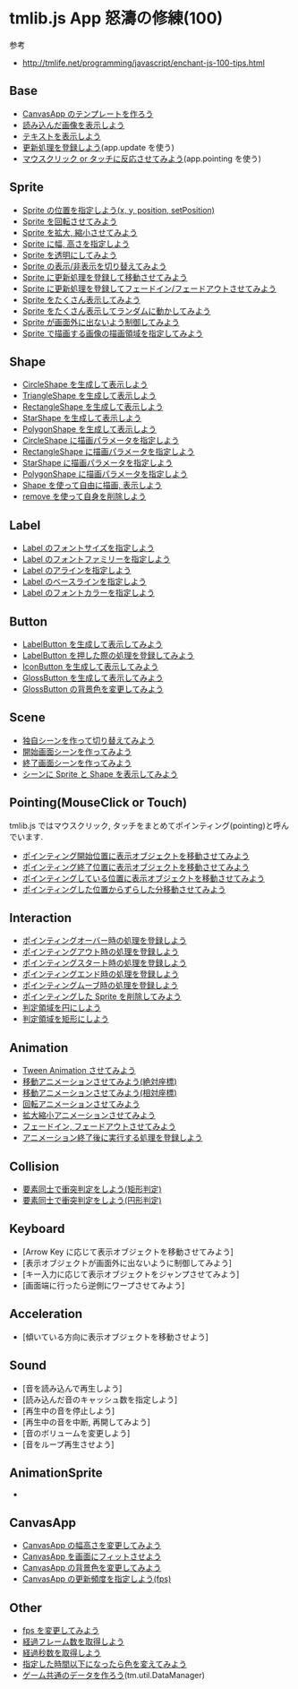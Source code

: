 # tmlib.js App 怒濤の修練(100)

参考

- <http://tmlife.net/programming/javascript/enchant-js-100-tips.html>


## Base
- [CanvasApp のテンプレートを作ろう](bbbbb)
- [読み込んだ画像を表示しよう](bbbbbbbbbb)
- [テキストを表示しよう](bbbbbbbbbb)
- [更新処理を登録しよう](bbbbbbbbbb)(app.update を使う)
- [マウスクリック or タッチに反応させてみよう](bbbbbbbbbb)(app.pointing を使う)


## Sprite
- [Sprite の位置を指定しよう(x, y, position, setPosition)](aaaaaaaaaaa)
- [Sprite を回転させてみよう](aaaaaaaaaaa)
- [Sprite を拡大, 縮小させてみよう](aaaaaaaaaaa)
- [Sprite に幅, 高さを指定しよう](bbbbbbbbbb)
- [Sprite を透明にしてみよう](aaaaaaaaaaa)
- [Sprite の表示/非表示を切り替えてみよう](aaaaaaaaaaa)
- [Sprite に更新処理を登録して移動させてみよう](aaaaaaaaaaa)
- [Sprite に更新処理を登録してフェードイン/フェードアウトさせてみよう](aaaaaaaaaaa)
- [Sprite をたくさん表示してみよう](aaaaaaaaa)
- [Sprite をたくさん表示してランダムに動かしてみよう](aaaaaaaaa)
- [Sprite が画面外に出ないよう制御してみよう](aaaaaaaaaaa)
- [Sprite で描画する画像の描画領域を指定してみよう](aaaaaaaaaaa)


## Shape
- [CircleShape を生成して表示しよう](aaaaaaaaa)
- [TriangleShape を生成して表示しよう](aaaaaaaaa)
- [RectangleShape を生成して表示しよう](aaaaaaaaa)
- [StarShape を生成して表示しよう](aaaaaaaaa)
- [PolygonShape を生成して表示しよう](aaaaaaaaa)
- [CircleShape に描画パラメータを指定しよう](aaaaaaaaa)
- [RectangleShape に描画パラメータを指定しよう](aaaaaaaaa)
- [StarShape に描画パラメータを指定しよう](aaaaaaaaa)
- [PolygonShape に描画パラメータを指定しよう](aaaaaaaaa)
- [Shape を使って自由に描画, 表示しよう](aaaaaaaaa)
- [remove を使って自身を削除しよう](aaaaaaaaa)


## Label
- [Label のフォントサイズを指定しよう](aaaaaaaaa)
- [Label のフォントファミリーを指定しよう](aaaaaaaaa)
- [Label のアラインを指定しよう](aaaaaaaaa)
- [Label のベースラインを指定しよう](aaaaaaaaa)
- [Label のフォントカラーを指定しよう](aaaaaaaaa)


## Button
- [LabelButton を生成して表示してみよう](aaaaaaaaa)
- [LabelButton を押した際の処理を登録してみよう](aaaaaaaaa)
- [IconButton を生成して表示してみよう](aaaaaaaaa)
- [GlossButton を生成して表示してみよう](aaaaaaaaa)
- [GlossButton の背景色を変更してみよう](aaaaaaaaa)


## Scene
- [独自シーンを作って切り替えてみよう](aaaaaaaaa)
- [開始画面シーンを作ってみよう](aaaaaaaaa)
- [終了画面シーンを作ってみよう](aaaaaaaaa)
- [シーンに Sprite と Shape を表示してみよう](aaaaaaaaa)


## Pointing(MouseClick or Touch)

tmlib.js ではマウスクリック, タッチをまとめてポインティング(pointing)と呼んでいます.

- [ポインティング開始位置に表示オブジェクトを移動させてみよう](AAAAAAAAAA)
- [ポインティング終了位置に表示オブジェクトを移動させてみよう](AAAAAAAAAA)
- [ポインティングしている位置に表示オブジェクトを移動させてみよう](AAAAAAAAAA)
- [ポインティングした位置からずらした分移動させてみよう](AAAAAAAAAA)


## Interaction
- [ポインティングオーバー時の処理を登録しよう](AAAAAAAAAA)
- [ポインティングアウト時の処理を登録しよう](AAAAAAAAAA)
- [ポインティングスタート時の処理を登録しよう](AAAAAAAAAA)
- [ポインティングエンド時の処理を登録しよう](AAAAAAAAAA)
- [ポインティングムーブ時の処理を登録しよう](AAAAAAAAAA)
- [ポインティングした Sprite を削除してみよう](AAAAAAAAAA)
- [判定領域を円にしよう](AAAAAAAAAA)
- [判定領域を矩形にしよう](AAAAAAAAAA)


## Animation
- [Tween Animation させてみよう](AAAAAAA)
- [移動アニメーションさせてみよう(絶対座標)](AAAAAA)
- [移動アニメーションさせてみよう(相対座標)](AAAAAAAA)
- [回転アニメーションさせてみよう](AAAAAAA)
- [拡大縮小アニメーションさせてみよう](AAAAAAAAA)
- [フェードイン, フェードアウトさせてみよう](AAAAAAAA)
- [アニメーション終了後に実行する処理を登録しよう](AAAAAAAAA)

## Collision
- [要素同士で衝突判定をしよう(矩形判定)](AAAAAAAAA)
- [要素同士で衝突判定をしよう(円形判定)](AAAAAAAAA)


## Keyboard

- [Arrow Key に応じて表示オブジェクトを移動させてみよう]
- [表示オブジェクトが画面外に出ないように制御してみよう]
- [キー入力に応じて表示オブジェクトをジャンプさせてみよう]
- [画面端に行ったら逆側にワープさせてみよう]


## Acceleration

- [傾いている方向に表示オブジェクトを移動させよう]


## Sound

- [音を読み込んで再生しよう]
- [読み込んだ音のキャッシュ数を指定しよう]
- [再生中の音を停止しよう]
- [再生中の音を中断, 再開してみよう]
- [音のボリュームを変更しよう]
- [音をループ再生させよう]


## AnimationSprite
- []()


## CanvasApp
- [CanvasApp の幅高さを変更してみよう](bbbbb)
- [CanvasApp を画面にフィットさせよう](bbbbb)
- [CanvasApp の背景色を変更してみよう](bbbbb)
- [CanvasApp の更新頻度を指定しよう(fps)](bbbbb)


## Other
- [fps を変更してみよう](aaaaaaaaa)
- [経過フレーム数を取得しよう](aaaaaaaaa)
- [経過秒数を取得しよう](aaaaaaaaa)
- [指定した時間以下になったら色を変えてみよう](aaaaaaaaa)
- [ゲーム共通のデータを作ろう](aaaaaaaaa)(tm.util.DataManager)


